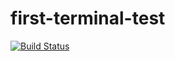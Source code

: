 # first-terminal-test

[![Build Status](https://travis-ci.com/Nkateko00/first-terminal-test.svg?branch=master)](https://travis-ci.com/Nkateko00/first-terminal-test)